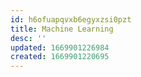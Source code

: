 ```yaml
---
id: h6ofuapqvxb6egyxzsi0pzt
title: Machine Learning
desc: ''
updated: 1669901226984
created: 1669901220695
---
```

